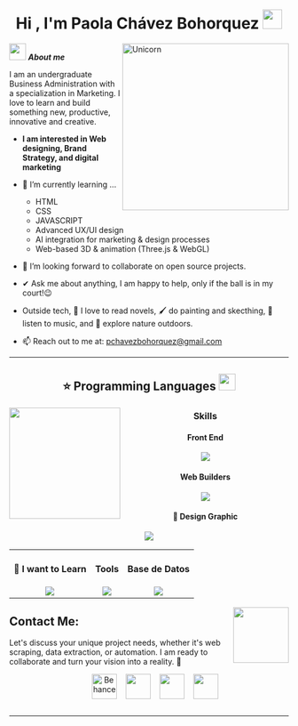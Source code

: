 <h1 align="center">Hi , I'm Paola Chávez Bohorquez <img src="https://media.giphy.com/media/hvRJCLFzcasrR4ia7z/giphy.gif" width="35"></h1>

<img align="right" width=300px alt="Unicorn" src="https://c.tenor.com/GN73MKBawZYAAAAi/busy-cute.gif" />

<img src="https://media.giphy.com/media/ObNTw8Uzwy6KQ/giphy.gif" width="30px">&nbsp;***About me***

I am an undergraduate Business Administration with a specialization in Marketing. I love to learn and build something new, productive, innovative and creative.
* **I am interested in Web designing, Brand Strategy, and digital marketing**
- 🌱 I’m currently learning ...
  
  - HTML
  - CSS
  - JAVASCRIPT
  - Advanced UX/UI design  
  - AI integration for marketing & design processes  
  - Web-based 3D & animation (Three.js & WebGL) 
    
- 👯 I’m looking forward to collaborate on open source projects.
- ✔ Ask me about anything, I am happy to help, only if the ball is in my court!😉<br>
- Outside tech, 📖 I love to read novels, 🖌️ do painting and skecthing, 🎵 listen to music, and 🌴 explore nature outdoors.
- 📫 Reach out to me at: <a href="pchavezbohorquez@gmail.com">pchavezbohorquez@gmail.com</a>

<hr/>

<h2 align="center">
  ⭐ Programming Languages  <img src="https://media.giphy.com/media/ObNTw8Uzwy6KQ/giphy.gif" width="30px">
</h2>

<img align='left' src='https://media.giphy.com/media/bcKmIWkUMCjVm/giphy.gif' width='200"'>

<!-- Sección de Skills -->
<h3 align="center"> Skills</h3>


<!-- Subtítulo Front End -->
<h4 align="center"> Front End</h4>
<div align="center">
  <img src="https://skillicons.dev/icons?i=html,css,javascript" />
</div>

<!-- CMS & Web Builders -->
<h4 align="center"> Web Builders</h4>
<div align="center">
  <img src="https://skillicons.dev/icons?i=wordpress" />
</div>

<!-- Diseño / Design Graphic -->
<h4 align="center">🎨 Design Graphic </h4>
<div align="center">
  <img src="https://skillicons.dev/icons?i=photoshop,illustrator,premiere" />
</div>


<table>
  
  <tr>
    <td align="center">
      <h4>🚀 I want to Learn</h4>
      <img src="https://skillicons.dev/icons?i=threejs,react" />
    </td>
    <td align="center">
      <h4>Tools</h4>
      <img src="https://skillicons.dev/icons?i=vscode" />
    </td>
      <td align="center">
      <h4>Base de Datos</h4>
      <img src="https://skillicons.dev/icons?i=mysql" />
    </td>
  </tr>
</table>

<img align='right' src='https://media.tenor.com/KdkhCJ65m0sAAAAj/peach-goma-peach-and-goma.gif' width='100"'>



## Contact Me:

Let's discuss your unique project needs, whether it's web scraping, data extraction, or automation. I am ready to collaborate and turn your vision into a reality. 🌟

<section align="center" style="margin-left: 10px; margin-bottom: 27px;">
<a style="margin-left: 12px; text-decoration: none;" target="_blank" href="https://www.behance.net/Paolachavezbohorquez">
  <img src="https://www.svgrepo.com/show/521502/behance.svg" width="45px" alt="Behance">
</a>
	<a style="margin-left: 12px; text-decoration: none;" target="_blank" href="https://github.com/Paolachavezbohorquez">
		<img src="https://www.svgrepo.com/show/512317/github-142.svg" width="45px">
	</a>
	<a style="margin-left: 12px; text-decoration: none;" target="_blank" href="https://www.linkedin.com/in/paola-chavez-bohorquez/">
		<img src="https://www.svgrepo.com/show/138936/linkedin.svg" width="45px">
	</a>
	<a style="margin-left: 12px; text-decoration: none;" target="_blank" href="https://instagram.com/paolachavezbohorquez">
		<img src="https://www.svgrepo.com/show/452229/instagram-1.svg" width="45px">
	</a>
	
</section>

<!--- contact list section end --->

<hr/>
